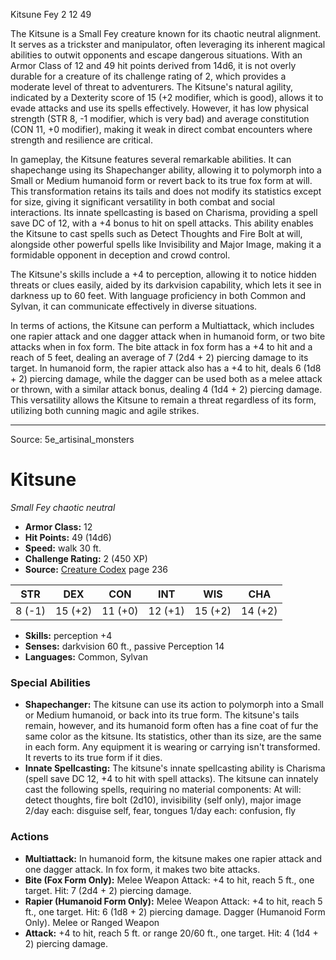<MonsterName/>Kitsune</MonsterName>
<CreatureType/>Fey</CreatureType>
<CR/>2</CR>
<AC/>12</AC>
<HP/>49</HP>
<summary>The Kitsune is a Small Fey creature known for its chaotic neutral alignment. It serves as a trickster and manipulator, often leveraging its inherent magical abilities to outwit opponents and escape dangerous situations. With an Armor Class of 12 and 49 hit points derived from 14d6, it is not overly durable for a creature of its challenge rating of 2, which provides a moderate level of threat to adventurers. The Kitsune's natural agility, indicated by a Dexterity score of 15 (+2 modifier, which is good), allows it to evade attacks and use its spells effectively. However, it has low physical strength (STR 8, -1 modifier, which is very bad) and average constitution (CON 11, +0 modifier), making it weak in direct combat encounters where strength and resilience are critical.</summary>

<detail>

In gameplay, the Kitsune features several remarkable abilities. It can shapechange using its Shapechanger ability, allowing it to polymorph into a Small or Medium humanoid form or revert back to its true fox form at will. This transformation retains its tails and does not modify its statistics except for size, giving it significant versatility in both combat and social interactions. Its innate spellcasting is based on Charisma, providing a spell save DC of 12, with a +4 bonus to hit on spell attacks. This ability enables the Kitsune to cast spells such as Detect Thoughts and Fire Bolt at will, alongside other powerful spells like Invisibility and Major Image, making it a formidable opponent in deception and crowd control.

The Kitsune's skills include a +4 to perception, allowing it to notice hidden threats or clues easily, aided by its darkvision capability, which lets it see in darkness up to 60 feet. With language proficiency in both Common and Sylvan, it can communicate effectively in diverse situations. 

In terms of actions, the Kitsune can perform a Multiattack, which includes one rapier attack and one dagger attack when in humanoid form, or two bite attacks when in fox form. The bite attack in fox form has a +4 to hit and a reach of 5 feet, dealing an average of 7 (2d4 + 2) piercing damage to its target. In humanoid form, the rapier attack also has a +4 to hit, deals 6 (1d8 + 2) piercing damage, while the dagger can be used both as a melee attack or thrown, with a similar attack bonus, dealing 4 (1d4 + 2) piercing damage. This versatility allows the Kitsune to remain a threat regardless of its form, utilizing both cunning magic and agile strikes.</detail>



---

Source: 5e_artisinal_monsters

# Kitsune

*Small* *Fey* *chaotic neutral*

- **Armor Class:** 12
- **Hit Points:** 49 (14d6)
- **Speed:** walk 30 ft.
- **Challenge Rating:** 2 (450 XP)
- **Source:** [Creature Codex](https://koboldpress.com/kpstore/product/creature-codex-for-5th-edition-dnd) page 236

| STR | DEX | CON | INT | WIS | CHA |
| --- | --- | --- | --- | --- | --- |
| 8 (-1) | 15 (+2) | 11 (+0) | 12 (+1) | 15 (+2) | 14 (+2) |

- **Skills:** perception +4
- **Senses:** darkvision 60 ft., passive Perception 14
- **Languages:** Common, Sylvan

### Special Abilities

- **Shapechanger:** The kitsune can use its action to polymorph into a Small or Medium humanoid, or back into its true form. The kitsune's tails remain, however, and its humanoid form often has a fine coat of fur the same color as the kitsune. Its statistics, other than its size, are the same in each form. Any equipment it is wearing or carrying isn't transformed. It reverts to its true form if it dies.
- **Innate Spellcasting:** The kitsune's innate spellcasting ability is Charisma (spell save DC 12, +4 to hit with spell attacks). The kitsune can innately cast the following spells, requiring no material components:
At will: detect thoughts, fire bolt (2d10), invisibility (self only), major image
2/day each: disguise self, fear, tongues
1/day each: confusion, fly

### Actions

- **Multiattack:** In humanoid form, the kitsune makes one rapier attack and one dagger attack. In fox form, it makes two bite attacks.
- **Bite (Fox Form Only):** Melee Weapon Attack: +4 to hit, reach 5 ft., one target. Hit: 7 (2d4 + 2) piercing damage.
- **Rapier (Humanoid Form Only):** Melee Weapon Attack: +4 to hit, reach 5 ft., one target. Hit: 6 (1d8 + 2) piercing damage. Dagger (Humanoid Form Only). Melee or Ranged Weapon
- **Attack:** +4 to hit, reach 5 ft. or range 20/60 ft., one target. Hit: 4 (1d4 + 2) piercing damage.




